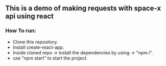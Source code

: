 ## This is a demo of making requests with space-x api using react
### How To run:
- Clone this repository.
- Install create-react-app.
- Inside cloned repo -> install the dependencies by using -> "npm i".
- use "npm start" to start the project.
